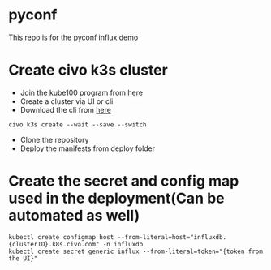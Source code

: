 # pyconf
This repo is for the pyconf influx demo

# Create civo k3s cluster 
 - Join the kube100 program from [here](https://www.civo.com/?ref=53e176)
 - Create a cluster via UI or cli
 - Download the cli from [here](https://github.com/civo/cli)
 ```
civo k3s create --wait --save --switch        

 ```
 
 - Clone the repository 
 - Deploy the manifests from deploy folder
 
 
 # Create the secret and config map used in the deployment(Can be automated as well)
```
kubectl create configmap host --from-literal=host="influxdb.{clusterID}.k8s.civo.com" -n influxdb
kubectl create secret generic influx --from-literal=token="{token from the UI}"

```
